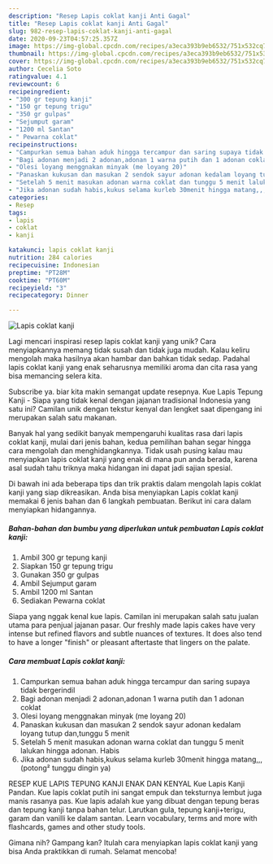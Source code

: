 ```yaml
---
description: "Resep Lapis coklat kanji Anti Gagal"
title: "Resep Lapis coklat kanji Anti Gagal"
slug: 982-resep-lapis-coklat-kanji-anti-gagal
date: 2020-09-23T04:57:25.357Z
image: https://img-global.cpcdn.com/recipes/a3eca393b9eb6532/751x532cq70/lapis-coklat-kanji-foto-resep-utama.jpg
thumbnail: https://img-global.cpcdn.com/recipes/a3eca393b9eb6532/751x532cq70/lapis-coklat-kanji-foto-resep-utama.jpg
cover: https://img-global.cpcdn.com/recipes/a3eca393b9eb6532/751x532cq70/lapis-coklat-kanji-foto-resep-utama.jpg
author: Cecelia Soto
ratingvalue: 4.1
reviewcount: 6
recipeingredient:
- "300 gr tepung kanji"
- "150 gr tepung trigu"
- "350 gr gulpas"
- "Sejumput garam"
- "1200 ml Santan"
- " Pewarna coklat"
recipeinstructions:
- "Campurkan semua bahan aduk hingga tercampur dan saring supaya tidak bergerindil"
- "Bagi adonan menjadi 2 adonan,adonan 1 warna putih dan 1 adonan coklat"
- "Olesi loyang menggnakan minyak (me loyang 20)"
- "Panaskan kukusan dan masukan 2 sendok sayur adonan kedalam loyang tutup dan,tunggu 5 menit"
- "Setelah 5 menit masukan adonan warna coklat dan tunggu 5 menit lalukan hingga adonan. Habis"
- "Jika adonan sudah habis,kukus selama kurleb 30menit hingga matang,,,(potong² tunggu dingin ya)"
categories:
- Resep
tags:
- lapis
- coklat
- kanji

katakunci: lapis coklat kanji 
nutrition: 284 calories
recipecuisine: Indonesian
preptime: "PT28M"
cooktime: "PT60M"
recipeyield: "3"
recipecategory: Dinner

---
```



![Lapis coklat kanji](https://img-global.cpcdn.com/recipes/a3eca393b9eb6532/751x532cq70/lapis-coklat-kanji-foto-resep-utama.jpg)

Lagi mencari inspirasi resep lapis coklat kanji yang unik? Cara menyiapkannya memang tidak susah dan tidak juga mudah. Kalau keliru mengolah maka hasilnya akan hambar dan bahkan tidak sedap. Padahal lapis coklat kanji yang enak seharusnya memiliki aroma dan cita rasa yang bisa memancing selera kita.

Subscribe ya. biar kita makin semangat update resepnya. Kue Lapis Tepung Kanji - Siapa yang tidak kenal dengan jajanan tradisional Indonesia yang satu ini? Camilan unik dengan tekstur kenyal dan lengket saat dipengang ini merupakan salah satu makanan.

Banyak hal yang sedikit banyak mempengaruhi kualitas rasa dari lapis coklat kanji, mulai dari jenis bahan, kedua pemilihan bahan segar hingga cara mengolah dan menghidangkannya. Tidak usah pusing kalau mau menyiapkan lapis coklat kanji yang enak di mana pun anda berada, karena asal sudah tahu triknya maka hidangan ini dapat jadi sajian spesial.


Di bawah ini ada beberapa tips dan trik praktis dalam mengolah lapis coklat kanji yang siap dikreasikan. Anda bisa menyiapkan Lapis coklat kanji memakai 6 jenis bahan dan 6 langkah pembuatan. Berikut ini cara dalam menyiapkan hidangannya.

<!--inarticleads1-->

##### Bahan-bahan dan bumbu yang diperlukan untuk pembuatan Lapis coklat kanji:

1. Ambil 300 gr tepung kanji
1. Siapkan 150 gr tepung trigu
1. Gunakan 350 gr gulpas
1. Ambil Sejumput garam
1. Ambil 1200 ml Santan
1. Sediakan  Pewarna coklat


Siapa yang nggak kenal kue lapis. Camilan ini merupakan salah satu jualan utama para penjual jajanan pasar. Our freshly made lapis cakes have very intense but refined flavors and subtle nuances of textures. It does also tend to have a longer &#34;finish&#34; or pleasant aftertaste that lingers on the palate. 

<!--inarticleads2-->

##### Cara membuat Lapis coklat kanji:

1. Campurkan semua bahan aduk hingga tercampur dan saring supaya tidak bergerindil
1. Bagi adonan menjadi 2 adonan,adonan 1 warna putih dan 1 adonan coklat
1. Olesi loyang menggnakan minyak (me loyang 20)
1. Panaskan kukusan dan masukan 2 sendok sayur adonan kedalam loyang tutup dan,tunggu 5 menit
1. Setelah 5 menit masukan adonan warna coklat dan tunggu 5 menit lalukan hingga adonan. Habis
1. Jika adonan sudah habis,kukus selama kurleb 30menit hingga matang,,,(potong² tunggu dingin ya)


RESEP KUE LAPIS TEPUNG KANJI ENAK DAN KENYAL Kue Lapis Kanji Pandan. Kue lapis coklat putih ini sangat empuk dan teksturnya lembut juga manis rasanya pas. Kue lapis adalah kue yang dibuat dengan tepung beras dan tepung kanji tanpa bahan telur. Larutkan gula, tepung kanji+terigu, garam dan vanilli ke dalam santan. Learn vocabulary, terms and more with flashcards, games and other study tools. 

Gimana nih? Gampang kan? Itulah cara menyiapkan lapis coklat kanji yang bisa Anda praktikkan di rumah. Selamat mencoba!
